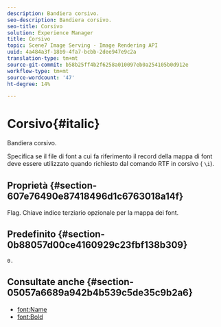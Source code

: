 ```yaml
---
description: Bandiera corsivo.
seo-description: Bandiera corsivo.
seo-title: Corsivo
solution: Experience Manager
title: Corsivo
topic: Scene7 Image Serving - Image Rendering API
uuid: 4a484a3f-18b9-4fa7-bcbb-2dee947e9c2a
translation-type: tm+mt
source-git-commit: b58b25ff4b2f6258a010097eb0a254105b0d912e
workflow-type: tm+mt
source-wordcount: '47'
ht-degree: 14%

---
```



# Corsivo{#italic}

Bandiera corsivo.

Specifica se il file di font a cui fa riferimento il record della mappa di font deve essere utilizzato quando richiesto dal comando RTF in corsivo ( `\i`).

## Proprietà {#section-607e76490e87418496d1c6763018a14f}

Flag. Chiave indice terziario opzionale per la mappa dei font.

## Predefinito {#section-0b88057d00ce4160929c23fbf138b309}

`0.`

## Consultate anche {#section-05057a6689a942b4b539c5de35c9b2a6}

* [font:Name](r-name-font.md#reference_C55889877DC54AABB60734DCDE86EE76)
* [font:Bold](../../../../../is-api/image-catalog/image-serving-api-ref/c-image-catalog-reference/c-font-map-reference/r-bold-font.md#reference-f7b017ef67574a29abfc3954ab64159c)
